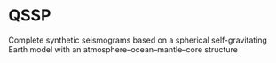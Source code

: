 # QSSP
Complete synthetic seismograms based on a spherical self-gravitating Earth model with an atmosphere–ocean–mantle–core structure
